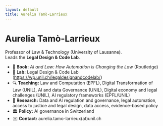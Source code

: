 ```yaml
---
layout: default
title: Aurelia Tamò-Larrieux
---
```


# Aurelia Tamò-Larrieux

Professor of Law & Technology (University of Lausanne).  
Leads the **Legal Design & Code Lab**. 

- 📘 **Book:** *AI and Law: How Automation is Changing the Law* (Routledge)  
- 🧪 **Lab:** Legal Design & Code Lab (https://wp.unil.ch/legaldesignandcodelab/)  
- 🔍 **Teaching:** Law and Computation (EPFL), Digital Transformation of Law (UNIL), AI and data Governance (UNIL), Digital economy and legal challenges (UNIL), AI regulatory frameworks (EPFL/UNIL) 
- 🧭 **Research:** Data and AI regulation and governance, legal automation, access to justice and legal design, data access, evidence-based policy  
- 🏛️ **Policy:** AI governance in Switzerland  
- ✉️ **Contact:** aurelia.tamo-larrieux(at)unil.ch
